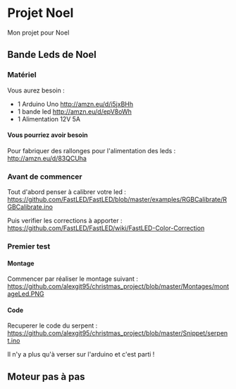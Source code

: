 # Projet Noel
Mon projet pour Noel

## Bande Leds de Noel

### Matériel
Vous aurez besoin :
- 1 Arduino Uno http://amzn.eu/d/i5jxBHh
- 1 bande led http://amzn.eu/d/epV8oWh
- 1 Alimentation 12V 5A

#### Vous pourriez avoir besoin
Pour fabriquer des rallonges pour l'alimentation des leds  : http://amzn.eu/d/83QCUha

### Avant de commencer
Tout d'abord penser à calibrer votre led :
https://github.com/FastLED/FastLED/blob/master/examples/RGBCalibrate/RGBCalibrate.ino

Puis verifier les corrections à apporter :
https://github.com/FastLED/FastLED/wiki/FastLED-Color-Correction

### Premier test

#### Montage
Commencer par réaliser le montage suivant : https://github.com/alexgit95/christmas_project/blob/master/Montages/montageLed.PNG
#### Code
Recuperer le code du serpent : https://github.com/alexgit95/christmas_project/blob/master/Snippet/serpent.ino

Il n'y a plus qu'à verser sur l'arduino et c'est parti !

## Moteur pas à pas
